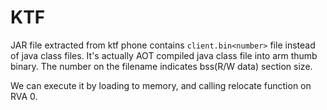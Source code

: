# KTF

JAR file extracted from ktf phone contains `client.bin<number>` file instead of java class files. It's actually AOT compiled java class file into arm thumb binary. The number on the filename indicates bss(R/W data) section size.

We can execute it by loading to memory, and calling relocate function on RVA 0.
